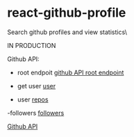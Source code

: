 # react-github-profile

Search github profiles and view statistics\

IN PRODUCTION

Github API:

- root endpoit
    [github API root endpoint](https://api.github.com)

- get user
    [user](https://api.github/user/{user})

- user
    [repos](https://api.github.com/user/{user}/repos?per_page=100)

-followers 
    [followers](https://api.github.com/user/{user}/followers)




[Github API](https://docs.github.com/en/rest/)
